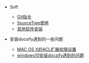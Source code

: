 - Soft

  - [Git指令](soft/git_operation.md)
  - [SourceTree使用](soft/sourceTree.md)
  - [其他软件安装](soft/env_install.md)
  
- 安装docsify遇到的一些问题

  - [MAC OS X的ACL扩展权限设置](soft/docsify_problem/MACOSX的ACL扩展权限设置.md)
  - [windows10安装docsify遇到的问题](soft/docsify_problem/windows10安装docsify遇到的问题.md)
  
